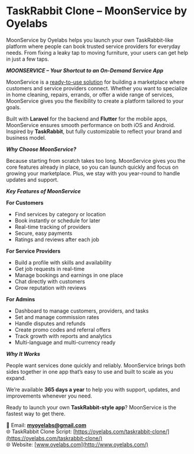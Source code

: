 # TaskRabbit Clone – MoonService by Oyelabs  

MoonService by Oyelabs helps you launch your own TaskRabbit-like platform where people can book trusted service providers for everyday needs. From fixing a leaky tap to moving furniture, your users can get help in just a few taps.  

***MOONSERVICE – Your Shortcut to an On-Demand Service App*** 

MoonService is a [ready-to-use solution](https://oyelabs.com/taskrabbit-clone/) for building a marketplace where customers and service providers connect. Whether you want to specialize in home cleaning, repairs, errands, or offer a wide range of services, MoonService gives you the flexibility to create a platform tailored to your goals.  

Built with **Laravel** for the backend and **Flutter** for the mobile apps, MoonService ensures smooth performance on both iOS and Android. Inspired by **TaskRabbit**, but fully customizable to reflect your brand and business model.  

***Why Choose MoonService?***  

Because starting from scratch takes too long. MoonService gives you the core features already in place, so you can launch quickly and focus on growing your marketplace. Plus, we stay with you year-round to handle updates and support.  

***Key Features of MoonService***  

**For Customers**  
- Find services by category or location  
- Book instantly or schedule for later  
- Real-time tracking of providers  
- Secure, easy payments  
- Ratings and reviews after each job  

**For Service Providers**  
- Build a profile with skills and availability  
- Get job requests in real-time  
- Manage bookings and earnings in one place  
- Chat directly with customers  
- Grow reputation with reviews  

**For Admins**  
- Dashboard to manage customers, providers, and tasks  
- Set and manage commission rates  
- Handle disputes and refunds  
- Create promo codes and referral offers  
- Track growth with reports and analytics  
- Multi-language and multi-currency ready  

***Why It Works***  

People want services done quickly and reliably. MoonService brings both sides together in one app that’s easy to use and built to scale as you expand.  

We’re available **365 days a year** to help you with support, updates, and improvements whenever you need.  

Ready to launch your own **TaskRabbit-style app**? MoonService is the fastest way to get there.  

📧 Email: **myoyelabs@gmail.com**  
🌐 TaskRabbit Clone Script: [https://oyelabs.com/taskrabbit-clone/](https://oyelabs.com/taskrabbit-clone/)  
🌐 Website: [www.oyelabs.com](http://www.oyelabs.com/)  
